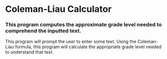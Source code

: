 # Coleman-Liau Calculator

### This program computes the approximate grade level needed to comprehend the inputted text.

This program will prompt the user to enter some text. Using the Coleman-Liau formula, this program will calculate the appropriate grade level needed to understand that text.
